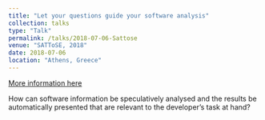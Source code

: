```yaml
---
title: "Let your questions guide your software analysis"
collection: talks
type: "Talk"
permalink: /talks/2018-07-06-Sattose
venue: "SATToSE, 2018"
date: 2018-07-06
location: "Athens, Greece"
---
```


[More information here](https://poojaruhal.github.io/files/Let-your-questions-guide-your-software-analysis.pdf)

How can software information be speculatively analysed and the results be automatically presented that are relevant to the developer’s task at hand?